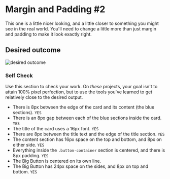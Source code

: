 # Margin and Padding #2

This one is a little nicer looking, and a little closer to something you might see in the real world. You'll need to change a little more than just margin and padding to make it look exactly right.

## Desired outcome
![desired outcome](./desired-outcome.png)

### Self Check
Use this section to check your work. On _these_ projects, your goal isn't to attain 100% pixel perfection, but to use the tools you've learned to get relatively close to the desired output.

- There is 8px between the edge of the card and its content (the blue sections). `YES`
- There is an 8px gap between each of the blue sections inside the card. `YES`
- The title of the card uses a 16px font. `YES`
- There are 8px between the title text and the edge of the title section. `YES`
- The content section has 16px space on the top and bottom, and 8px on either side. `YES`
- Everything inside the `.button-container` section is centered, and there is 8px padding. `YES`
- The Big Button is centered on its own line.
- The Big Button has 24px space on the sides, and 8px on top and bottom. `YES`
